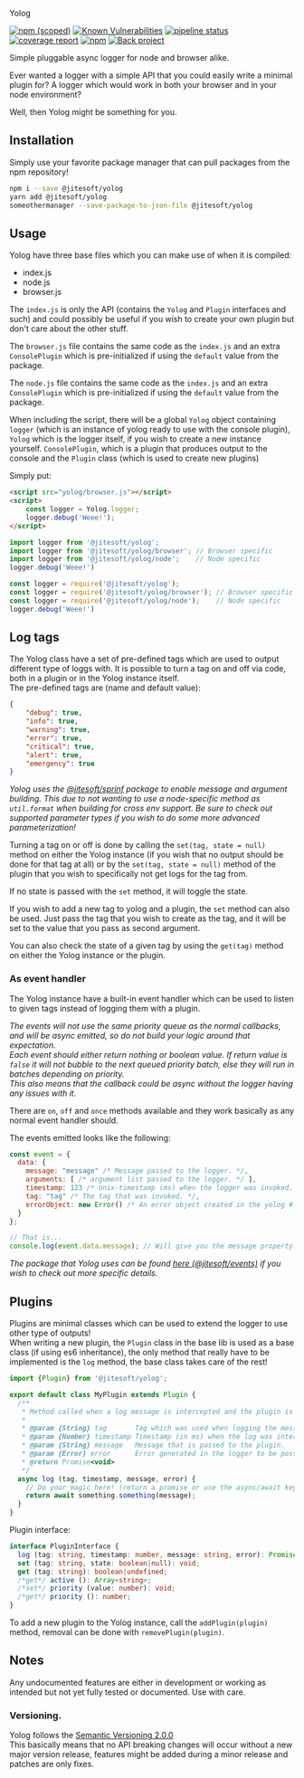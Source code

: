 Yolog

[![npm (scoped)](https://img.shields.io/npm/v/@jitesoft/yolog)](https://www.npmjs.com/package/@jitesoft/yolog)
[![Known Vulnerabilities](https://dev.snyk.io/test/npm/@jitesoft/yolog/badge.svg)](https://dev.snyk.io/test/npm/@jitesoft/yolog)
[![pipeline status](https://gitlab.com/jitesoft/open-source/javascript/yolog/badges/master/pipeline.svg)](https://gitlab.com/jitesoft/open-source/javascript/yolog/commits/master)
[![coverage report](https://gitlab.com/jitesoft/open-source/javascript/yolog/badges/master/coverage.svg)](https://gitlab.com/jitesoft/open-source/javascript/yolog/commits/master)
[![npm](https://img.shields.io/npm/dt/@jitesoft/yolog)](https://www.npmjs.com/package/@jitesoft/yolog)
[![Back project](https://img.shields.io/badge/Open%20Collective-Tip%20the%20devs!-blue.svg)](https://opencollective.com/jitesoft-open-source)

Simple pluggable async logger for node and browser alike.  

Ever wanted a logger with a simple API that you could easily write a minimal plugin for? A logger which would work in both
your browser and in your node environment?

Well, then Yolog might be something for you.

## Installation

Simply use your favorite package manager that can pull packages from the npm repository!

```bash
npm i --save @jitesoft/yolog
yarn add @jitesoft/yolog
someothermanager --save-package-to-json-file @jitesoft/yolog
```

## Usage

Yolog have three base files which you can make use of when it is compiled:

* index.js
* node.js
* browser.js

The `index.js` is only the API (contains the `Yolog` and `Plugin` interfaces and such) and could possibly be useful
if you wish to create your own plugin but don't care about the other stuff.

The `browser.js` file contains the same code as the `index.js` and an extra `ConsolePlugin` which is pre-initialized if 
using the `default` value from the package.

The `node.js` file contains the same code as the `index.js` and an extra `ConsolePlugin` which is pre-initialized if 
using the `default` value from the package.

When including the script, there will be a global `Yolog` object containing `logger` (which is an instance of yolog
ready to use with the console plugin), `Yolog` which is the logger itself, if you wish to create a new instance yourself.
`ConsolePlugin`, which is a plugin that produces output to the console and the `Plugin` class (which is used to create new plugins)

Simply put:

```html
<script src="yolog/browser.js"></script>
<script>
    const logger = Yolog.logger;
    logger.debug('Weee!');
</script>
```

```javascript
import logger from '@jitesoft/yolog';
import logger from '@jitesoft/yolog/browser'; // Browser specific
import logger from '@jitesoft/yolog/node';    // Node specific
logger.debug('Weee!')
```

```javascript
const logger = require('@jitesoft/yolog');
const logger = require('@jitesoft/yolog/browser'); // Browser specific
const logger = require('@jitesoft/yolog/node');    // Node specific
logger.debug('Weee!')
```

## Log tags

The Yolog class have a set of pre-defined tags which are used to output different type of loggs with. It is possible to turn a 
tag on and off via code, both in a plugin or in the Yolog instance itself.  
The pre-defined tags are (name and default value):

```json
{
    "debug": true,
    "info": true,
    "warning": true,
    "error": true,
    "critical": true,
    "alert": true,
    "emergency": true
}
```

_Yolog uses the [@jitesoft/sprinf](https://www.npmjs.com/package/@jitesoft/sprintf) package to enable message and argument 
building. This due to not wanting to use a node-specific method as `util.format` when building for cross env support.
Be sure to check out supported parameter types if you wish to do some more advanced parameterization!_

Turning a tag on or off is done by calling the `set(tag, state = null)` method on either the Yolog instance (if you wish that no output
should be done for that tag at all) or by the `set(tag, state = null)` method of the plugin that you wish to specifically not get logs for
the tag from.

If no state is passed with the `set` method, it will toggle the state.

If you wish to add a new tag to yolog and a plugin, the `set` method can also be used. Just pass the tag that you wish
to create as the tag, and it will be set to the value that you pass as second argument.

You can also check the state of a given tag by using the `get(tag)` method on either the Yolog instance or the plugin.

### As event handler

The Yolog instance have a built-in event handler which can be used to listen to given tags instead of logging them
with a plugin.
  
_The events will not use the same priority queue as the normal callbacks, and will be async emitted, so do not
build your logic around that expectation.  
Each event should either return nothing or boolean value. If return value is `false` it will not bubble to the next
queued priority batch, else they will run in batches depending on priority.  
This also means that the callback could be async without the logger having any issues with it._

There are `on`, `off` and `once` methods available and they work basically as any normal event handler should.

The events emitted looks like the following:

```js
const event = {
  data: {
    message: "message" /* Message passed to the logger. */,
    arguments: [ /* argument list passed to the logger. */ ],
    timestamp: 123 /* Unix-timestamp (ms) when the logger was invoked. */, 
    tag: "tag" /* The tag that was invoked. */,
    errorObject: new Error() /* An error object created in the yolog #log method. */
  }
};

// That is...
console.log(event.data.message); // Will give you the message property.
```

_The package that Yolog uses can be found [here (@jitesoft/events)](https://www.npmjs.com/package/@jitesoft/events) if you wish to 
check out more specific details._

## Plugins

Plugins are minimal classes which can be used to extend the logger to use other type of outputs!   
When writing a new plugin, the `Plugin` class in the base lib is used as a base class (if using es6 inheritance),
the only method that really have to be implemented is the `log` method, the base class takes care of the rest!

```js
import {Plugin} from '@jitesoft/yolog';

export default class MyPlugin extends Plugin {  
  /**
   * Method called when a log message is intercepted and the plugin is listening to the given tag.
   *
   * @param {String} tag       Tag which was used when logging the message.
   * @param {Number} timestamp Timestamp (in ms) when the log was intercepted by the Yolog instance.
   * @param {String} message   Message that is passed to the plugin.
   * @param {Error} error      Error generated in the logger to be possible to use for call stack or for other reasons.
   * @return Promise<void>
   */
  async log (tag, timestamp, message, error) {
    // Do your magic here! (return a promise or use the async/await keywords!)
    return await something.something(message);
  }  
}
```

Plugin interface:

```typescript
interface PluginInterface {
  log (tag: string, timestamp: number, message: string, error): Promise<void>; /*Abstract, only method required to be implemented. */
  set (tag: string, state: boolean|null): void;
  get (tag: string): boolean|undefined;
  /*get*/ active (): Array<string>;
  /*set*/ priority (value: number): void;
  /*get*/ priority (): number;
}
```

To add a new plugin to the Yolog instance, call the `addPlugin(plugin)` method, removal can be done with `removePlugin(plugin)`.

## Notes

Any undocumented features are either in development or working as intended but not yet fully tested or documented. Use with care.

### Versioning.

Yolog follows the [Semantic Versioning 2.0.0](http://semver.org/)  
This basically means that no API breaking changes will occur without a new major version release, features might be added
during a minor release and patches are only fixes.
